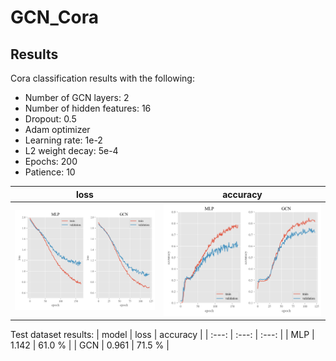 # GCN_Cora

## Results 
Cora classification results with the following:
* Number of GCN layers: 2
* Number of hidden features: 16
* Dropout: 0.5
* Adam optimizer
* Learning rate: 1e-2
* L2 weight decay: 5e-4
* Epochs: 200
* Patience: 10

| loss | accuracy |
| :---: | :---: |
| ![img](results/loss.png) | ![img](results/accuracy.png) |

Test dataset results:
| model | loss | accuracy |
| :---: | :---: | :---: |
| MLP | 1.142 | 61.0 % |
| GCN | 0.961 | 71.5 % |

